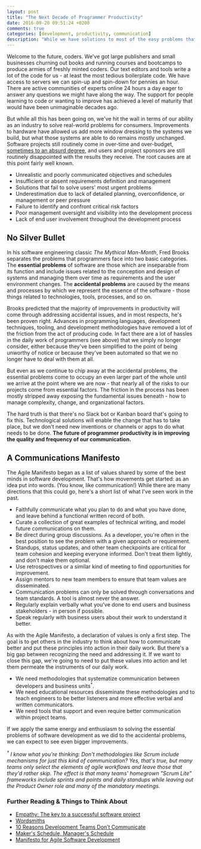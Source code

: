 ```yaml
---
layout: post
title: "The Next Decade of Programmer Productivity"
date: 2016-09-20 09:51:24 +0200
comments: true
categories: [development, productivity, communication]
description: "While we have solutions to most of the easy problems that impede programmers in their work, there's still one big class of issues yet to be tackled: communication."
---
```

Welcome to the future, coders.  We've got large publishers and small businesses churning out books and running courses and bootcamps to produce armies of freshly minted coders.  Our text editors and tools write a lot of the code for us - at least the most tedious boilerplate code.  We have access to servers we can spin-up and spin-down for pennies an hour.  There are active communities of experts online 24 hours a day eager to answer any questions we might have along the way.  The support for people learning to code or wanting to improve has achieved a level of maturity that would have been unimaginable decades ago.

But while all this has been going on, we've hit the wall in terms of our ability as an industry to solve real-world problems for consumers.  Improvements to hardware have allowed us add more window dressing to the systems we build, but what those systems are able to do remains mostly unchanged.  Software projects still routinely come in over-time and over-budget, [sometimes to an absurd degree](https://hbr.org/2011/09/why-your-it-project-may-be-riskier-than-you-think), and users and project sponsors are still routinely disappointed with the results they receive.  The root causes are at this point fairly well known.

* Unrealistic and poorly communicated objectives and schedules
* Insufficient or absent requirements definition and management
* Solutions that fail to solve users' most urgent problems
* Underestimation due to lack of detailed planning, overconfidence, or management or peer pressure
* Failure to identify and confront critical risk factors
* Poor management oversight and visibility into the development process
* Lack of end user involvement throughout the development process
<!--more-->
## No Silver Bullet

In his software engineering classic *The Mythical Man-Month*, Fred Brooks separates the problems that programmers face into two basic categories.  The **essential problems** of software are those which are inseparable from its function and include issues related to the conception and design of systems and managing them over time as requirements and the user environment changes.  The **accidental problems** are caused by the means and processes by which we represent the essence of the software - those things related to technologies, tools, processes, and so on.

Brooks predicted that the majority of improvements in productivity will come through addressing accidental issues, and in most respects, he's been proven right.  Advances in programming languages, development techniques, tooling, and development methodologies have removed a lot of the friction from the act of producing code.  In fact there are a lot of hassles in the daily work of programmers (see above) that we simply no longer consider, either because they've been simplified to the point of being unworthy of notice or because they've been automated so that we no longer have to deal with them at all.

But even as we continue to chip away at the accidental problems, the essential problems come to occupy an even larger part of the whole until we arrive at the point where we are now - that nearly all of the risks to our projects come from essential factors.  The friction in the process has been mostly stripped away exposing the fundamental issues beneath - how to manage complexity, change, and organizational factors.

The hard truth is that there's no Slack bot or Kanban board that's going to fix this.  Technological solutions will enable the change that has to take place, but we don't need new inventions or channels or apps to do what needs to be done.  **The future of programmer productivity is in improving the quality and frequency of our communication.**

## A Communications Manifesto

The Agile Manifesto began as a list of values shared by some of the best minds in software development.  That's how movements get started: as an idea put into words.  (You know, like communication!)  While there are many directions that this could go, here's a short list of what I've seen work in the past.

* Faithfully communicate what you plan to do and what you have done, and leave behind a functional written record of both.
* Curate a collection of great examples of technical writing, and model future communications on them.
* Be direct during group discussions.  As a developer, you're often in the best position to see the problem with a given approach or requirement.
* Standups, status updates, and other team checkpoints are critical for team cohesion and keeping everyone informed.  Don't treat them lightly, and don't make them optional.
* Use retrospectives or a similar kind of meeting to find opportunities for improvement.
* Assign mentors to new team members to ensure that team values are disseminated. 
* Communication problems can only be solved through conversations and team standards.  A tool is almost never the answer.
* Regularly explain verbally what you've done to end users and business stakeholders - in person if possible.
* Speak regularly with business users about their work to understand it better.

As with the Agile Manifesto, a declaration of values is only a first step.  The goal is to get others in the industry to think about how to communicate better and put these principles into action in their daily work.  But there's a big gap between recognizing the need and addressing it.  If we want to close this gap, we're going to need to put these values into action and let them permeate the instruments of our daily work.

* We need methodologies that systematize communication between developers and business units<sup>&dagger;</sup>.
* We need educational resources disseminate these methodologies and to teach engineers to be better listeners and more effective verbal and written communicators.
* We need tools that support and even require better communication within project teams.

If we apply the same energy and enthusiasm to solving the essential problems of software development as we did to the accidental problems, we can expect to see even bigger improvements.

*<sup>&dagger;</sup> I know what you're thinking: Don't methodologies like Scrum include mechanisms for just this kind of communication?  Yes, that's true, but many teams only select the elements of agile workflows and leave those that they'd rather skip.  The effect is that many teams' homegrown "Scrum Lite" frameworks include sprints and points and daily standups while leaving out the Product Owner role and many of the mandatory meetings.*

### Further Reading &amp; Things to Think About

* [Empathy: The key to a successful software project](https://www.oreilly.com/ideas/empathy-the-key-to-a-successful-software-project)
* [Wordsmiths](https://gettingreal.37signals.com/ch08_Wordsmiths.php)
* [10 Reasons Development Teams Don’t Communicate](http://blog.smartbear.com/management/10-reasons-development-teams-dont-communicate/)
* [Maker's Schedule, Manager's Schedule](http://paulgraham.com/makersschedule.html)
* [Manifesto for Agile Software Development](http://agilemanifesto.org/)
